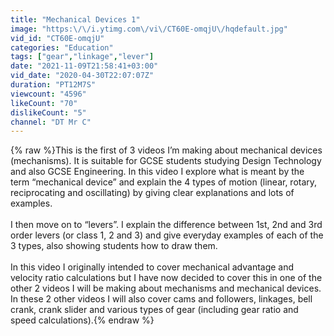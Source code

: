 ```yaml
---
title: "Mechanical Devices 1"
image: "https:\/\/i.ytimg.com\/vi\/CT60E-omqjU\/hqdefault.jpg"
vid_id: "CT60E-omqjU"
categories: "Education"
tags: ["gear","linkage","lever"]
date: "2021-11-09T21:58:41+03:00"
vid_date: "2020-04-30T22:07:07Z"
duration: "PT12M7S"
viewcount: "4596"
likeCount: "70"
dislikeCount: "5"
channel: "DT Mr C"
---
```

{% raw %}This is the first of 3 videos I’m making about mechanical devices (mechanisms). It is suitable for GCSE students studying Design Technology and also GCSE Engineering. In this video I explore what is meant by the term “mechanical device” and explain the 4 types of motion (linear, rotary, reciprocating and oscillating) by giving clear explanations and lots of examples. <br /><br />I then move on to “levers”. I explain the difference between 1st, 2nd and 3rd order levers (or class 1, 2 and 3) and give everyday examples of each of the 3 types, also showing students how to draw them. <br /><br />In this video I originally intended to cover mechanical advantage and velocity ratio calculations but I have now decided to cover this in one of the other 2 videos I will be making about mechanisms and mechanical devices. In these 2 other videos I will also cover cams and followers, linkages, bell crank, crank slider and various types of gear (including gear ratio and speed calculations).{% endraw %}
